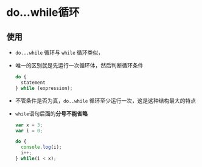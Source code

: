 # do…while循环

## 使用

  - `do...while` 循环与 `while` 循环类似，

  - 唯一的区别就是先运行一次循环体，然后判断循环条件

    ```js
    do {
      statement
    } while (expression);
    ```

  - 不管条件是否为真，`do..while` 循环至少运行一次，这是这种结构最大的特点

  - `while`语句后面的**分号不能省略**

    ```js
    var x = 3;
    var i = 0;

    do {
      console.log(i);
      i++;
    } while(i < x);
    ```
